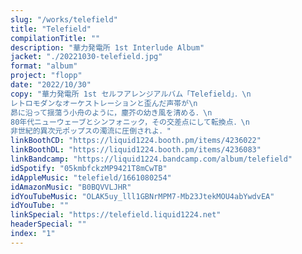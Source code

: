 ```yaml
---
slug: "/works/telefield"
title: "Telefield"
compilationTitle: ""
description: "華力発電所 1st Interlude Album"
jacket: "./20221030-telefield.jpg"
format: "album"
project: "flopp"
date: "2022/10/30"
copy: "華力発電所 1st セルフアレンジアルバム「Telefield」．\n
レトロモダンなオーケストレーションと歪んだ声帯が\n
昴に沿って揺蕩う小舟のように，塵芥の幼き風を清める．\n
80年代ニューウェーブとシンフォニック，その交差点にして転換点．\n
非世紀的異次元ポップスの濁流に圧倒されよ．"
linkBoothCD: "https://liquid1224.booth.pm/items/4236022"
linkBoothDL: "https://liquid1224.booth.pm/items/4236083"
linkBandcamp: "https://liquid1224.bandcamp.com/album/telefield"
idSpotify: "05kmbfckzMP9421T8mCwTB"
idAppleMusic: "telefield/1661080254"
idAmazonMusic: "B0BQVVLJHR"
idYouTubeMusic: "OLAK5uy_lll1GBNrMPM7-Mb23JtekMOU4abYwdvEA"
idYouTube: ""
linkSpecial: "https://telefield.liquid1224.net"
headerSpecial: ""
index: "1"
---
```

